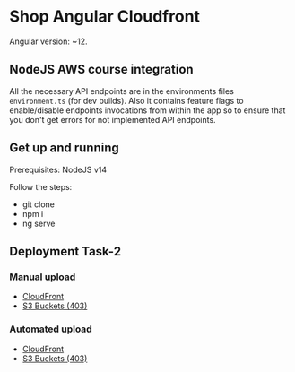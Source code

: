 # Shop Angular Cloudfront

Angular version: ~12.

## NodeJS AWS course integration

All the necessary API endpoints are in the environments files `environment.ts` (for dev builds). Also it contains feature flags to enable/disable endpoints invocations from within the app so to ensure that you don't get errors for not implemented API endpoints.

## Get up and running

Prerequisites: NodeJS v14

Follow the steps:

- git clone
- npm i
- ng serve

## Deployment Task-2

### Manual upload

- [CloudFront](https://d3jpq1m1z9zuk9.cloudfront.net)
- [S3 Buckets (403)](http://aws-task-2.s3-website-eu-west-1.amazonaws.com/)

### Automated upload

- [CloudFront](https://d1992hylsujxax.cloudfront.net)
- [S3 Buckets (403)](http://aws-task-2-auto.s3-website-eu-west-1.amazonaws.com/)
